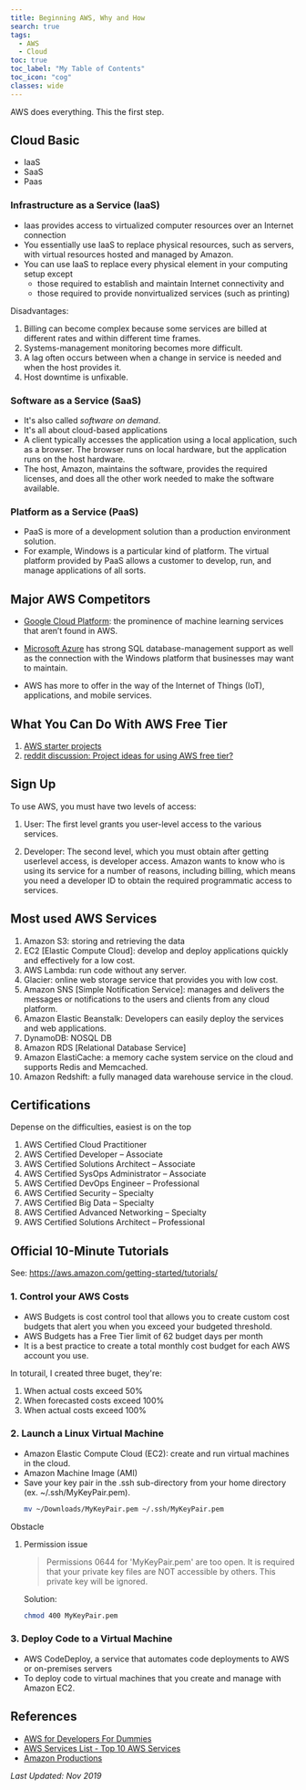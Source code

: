 ```yaml
---
title: Beginning AWS, Why and How
search: true
tags: 
  - AWS
  - Cloud
toc: true
toc_label: "My Table of Contents"
toc_icon: "cog"
classes: wide
---
```


AWS does everything. This the first step.

## Cloud Basic

- IaaS
- SaaS
- Paas

### Infrastructure as a Service (IaaS)

- Iaas provides access to virtualized computer resources over an Internet connection
- You essentially use IaaS to replace physical resources, such as servers, with virtual resources hosted and managed by Amazon.
- You can use IaaS to replace every physical element in your computing setup except
    - those required to establish and maintain Internet connectivity and 
    - those required to provide nonvirtualized services (such as printing)

Disadvantages:
1. Billing can become complex because some services are billed at different rates and within different time frames.
2. Systems-management monitoring becomes more difficult.
3. A lag often occurs between when a change in service is needed and when the host provides it.
4. Host downtime is unfixable.

### Software as a Service (SaaS)

- It's also called _software on demand_. 
- It's all about cloud-based applications
- A client typically accesses the application using a local application, such as a browser. The browser runs on local hardware, but the application runs on the host hardware.
- The host, Amazon, maintains the software, provides the required licenses, and does all the other work needed to make the software available.

### Platform as a Service (PaaS)

- PaaS is more of a development solution than a production environment solution.
- For example, Windows is a particular kind of platform. The virtual platform provided by PaaS allows a customer to develop, run, and manage applications of all sorts.


## Major AWS Competitors

- [Google Cloud Platform](https://cloud.google.com/products/): the prominence of machine learning services that aren’t found in AWS.

- [Microsoft Azure](https://azure.microsoft.com/) has strong SQL database-management support as well as the connection with the Windows platform that businesses may want to maintain.

- AWS has more to offer in the way of the Internet of Things (IoT), applications, and mobile services.


## What You Can Do With AWS Free Tier

1. [AWS starter projects](https://aws.amazon.com/getting-started/projects/)
2. [reddit discussion: Project ideas for using AWS free tier?](https://www.reddit.com/r/aws/comments/5zadfk/project_ideas_for_using_aws_free_tier/)


## Sign Up

To use AWS, you must have two levels of access:

1. User: The first level grants you user-level access to the various services. 

2. Developer: The second level, which you must obtain after getting userlevel access, is developer access. Amazon wants to know who is using its service for a number of reasons, including billing, which means you need a developer ID to obtain the required programmatic access to services.


## Most used AWS Services

1. Amazon S3: storing and retrieving the data
2. EC2 [Elastic Compute Cloud]: develop and deploy applications quickly and effectively for a low cost.
3. AWS Lambda: run code without any server.
4. Glacier: online web storage service that provides you with low cost.
5. Amazon SNS [Simple Notification Service]: manages and delivers the messages or notifications to the users and clients from any cloud platform. 
6. Amazon Elastic Beanstalk: Developers can easily deploy the services and web applications.
7. DynamoDB: NOSQL DB
8. Amazon RDS [Relational Database Service]
9.  Amazon ElastiCache: a memory cache system service on the cloud and supports Redis and Memcached.
10.  Amazon Redshift: a fully managed data warehouse service in the cloud.


## Certifications

Depense on the difficulties, easiest is on the top

1. AWS Certified Cloud Practitioner
2. AWS Certified Developer – Associate
3. AWS Certified Solutions Architect – Associate
4. AWS Certified SysOps Administrator – Associate
5. AWS Certified DevOps Engineer – Professional
6. AWS Certified Security – Specialty
7. AWS Certified Big Data – Specialty
8. AWS Certified Advanced Networking – Specialty
9. AWS Certified Solutions Architect – Professional

## Official 10-Minute Tutorials

See: https://aws.amazon.com/getting-started/tutorials/

### 1. Control your AWS Costs

- AWS Budgets is cost control tool that allows you to create custom cost budgets that alert you when you exceed your budgeted threshold.
- AWS Budgets has a Free Tier limit of 62 budget days per month
- It is a best practice to create a total monthly cost budget for each AWS account you use.

In toturail, I created three buget, they're:
1. When actual costs exceed 50%
2. When forecasted costs exceed 100%
3. When actual costs exceed 100%


### 2. Launch a Linux Virtual Machine

- Amazon Elastic Compute Cloud (EC2): create and run virtual machines in the cloud.
- Amazon Machine Image (AMI)
- Save your key pair in the .ssh sub-directory from your home directory (ex. ~/.ssh/MyKeyPair.pem).
    ```bash
    mv ~/Downloads/MyKeyPair.pem ~/.ssh/MyKeyPair.pem
    ```
Obstacle

1. Permission issue

    > Permissions 0644 for 'MyKeyPair.pem' are too open.
    It is required that your private key files are NOT accessible by others.
    This private key will be ignored.

    Solution: 
    ```bash
    chmod 400 MyKeyPair.pem
    ```

### 3. Deploy Code to a Virtual Machine

- AWS CodeDeploy, a service that automates code deployments to AWS or on-premises servers
- To deploy code to virtual machines that you create and manage with Amazon EC2. 


## References

- [AWS for Developers For Dummies](https://www.amazon.com/AWS-Developers-Dummies-Computer-Tech/dp/1119371848)
- [AWS Services List - Top 10 AWS Services](https://mindmajix.com/top-aws-services)
- [Amazon Productions](https://aws.amazon.com/products/)

_Last Updated: Nov 2019_
